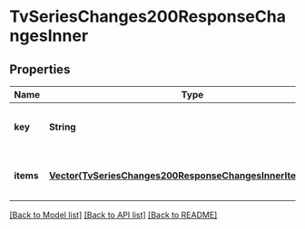 # TvSeriesChanges200ResponseChangesInner


## Properties
Name | Type | Description | Notes
------------ | ------------- | ------------- | -------------
**key** | **String** |  | [optional] [default to nothing]
**items** | [**Vector{TvSeriesChanges200ResponseChangesInnerItemsInner}**](TvSeriesChanges200ResponseChangesInnerItemsInner.md) |  | [optional] [default to nothing]


[[Back to Model list]](../README.md#models) [[Back to API list]](../README.md#api-endpoints) [[Back to README]](../README.md)


